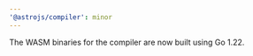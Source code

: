 ```yaml
---
'@astrojs/compiler': minor
---
```


The WASM binaries for the compiler are now built using Go 1.22.
